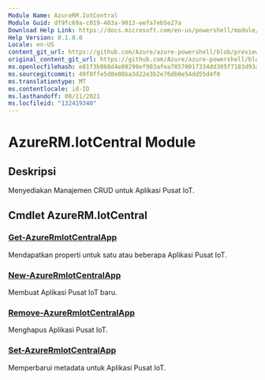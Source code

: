 ```yaml
---
Module Name: AzureRM.IotCentral
Module Guid: df9fc69a-c019-403a-9013-eefa7eb5e27a
Download Help Link: https://docs.microsoft.com/en-us/powershell/module/azurerm.iotcentral
Help Version: 0.1.0.0
Locale: en-US
content_git_url: https://github.com/Azure/azure-powershell/blob/preview/src/ResourceManager/IotCentral/Commands.IotCentral/help/AzureRM.IotCentral.md
original_content_git_url: https://github.com/Azure/azure-powershell/blob/preview/src/ResourceManager/IotCentral/Commands.IotCentral/help/AzureRM.IotCentral.md
ms.openlocfilehash: e81f3b868d4e80298ef903afea78570017334dd305f7183d93a7d191a81ac14e
ms.sourcegitcommit: 49f8ffe5d8e08ba3d22e3b2e76db0e54dd55d4f0
ms.translationtype: MT
ms.contentlocale: id-ID
ms.lasthandoff: 08/11/2021
ms.locfileid: "132419340"
---
```

# AzureRM.IotCentral Module
## Deskripsi
Menyediakan Manajemen CRUD untuk Aplikasi Pusat IoT.

## Cmdlet AzureRM.IotCentral
### [Get-AzureRmIotCentralApp](Get-AzureRmIotCentralApp.md)
Mendapatkan properti untuk satu atau beberapa Aplikasi Pusat IoT.

### [New-AzureRmIotCentralApp](New-AzureRmIotCentralApp.md)
Membuat Aplikasi Pusat IoT baru.

### [Remove-AzureRmIotCentralApp](Remove-AzureRmIotCentralApp.md)
Menghapus Aplikasi Pusat IoT.

### [Set-AzureRmIotCentralApp](Set-AzureRmIotCentralApp.md)
Memperbarui metadata untuk Aplikasi Pusat IoT.

